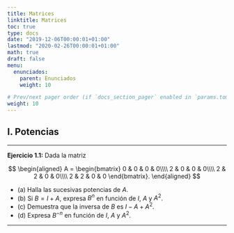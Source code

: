 ```yaml
---
title: Matrices
linktitle: Matrices
toc: true
type: docs
date: "2019-12-06T00:00:01+01:00"
lastmod: "2020-02-26T00:00:01+01:00"
math: true
draft: false
menu:
  enunciados:
    parent: Enunciados
    weight: 10

# Prev/next pager order (if `docs_section_pager` enabled in `params.toml`)
weight: 10
---
```


## I. Potencias

---

**Ejercicio 1.1:** Dada la matriz

$$
\begin{aligned}
A = \begin{bmatrix}
0 & 0 & 0 & 0\\\\ 2 & 0 & 0 & 0\\\\ 2 & 2 & 0 & 0\\\\ 2 & 2 & 0 & 0
\end{bmatrix}.
\end{aligned}
$$

- (a) Halla las sucesivas potencias de $A$.
- (b) Si $B = I + A$, expresa $B^n$ en función de $I$, $A$ y $A^2$.
- (c\) Demuestra que la inversa de $B$ es $I - A + A^2$.
- (d) Expresa $B^{-n}$ en función de $I$, $A$ y $A^2$.

---
